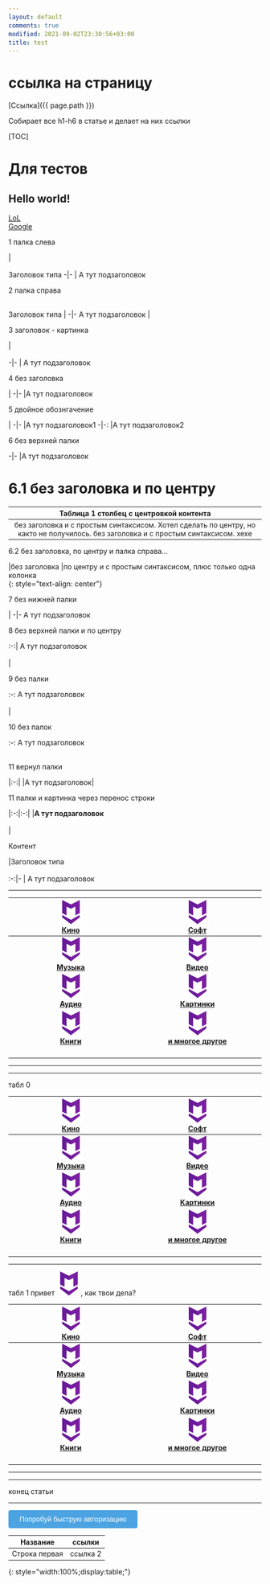 ```yaml
---
layout: default
comments: true
modified: 2021-09-02T23:30:56+03:00
title: test
---
```


# ссылка на страницу

[Ссылка]({{ page.path }})


Собирает все h1-h6 в статье и делает на них ссылки

[TOC]


# Для тестов
## Hello world!
[LoL](/beta)  
[Google](http://google.com)

1 палка слева

|<img width="1024px" height="0px" />Заголовок типа
-|-
| А тут подзаголовок

2 палка справа 

<img width="1024px" height="0px" />Заголовок типа |
-|-
А тут подзаголовок | 

3 заголовок - картинка

|<img width="1024px"/>
-|-
| А тут подзаголовок

4 без заголовка

|
-|-
|А тут подзаголовок

5 двойное обознгачение

|
-|-
|А тут подзаголовок1
-|-:
|А тут подзаголовок2

6 без верхней палки

-|-
|А тут подзаголовок

# 6.1 без заголовка и по центру

|Таблица 1 столбец с центровкой контента
|:-:
|без заголовка и с простым синтаксисом. Хотел сделать по центру, но както не получилось. без заголовка и с простым синтаксисом. хехе


6.2 без заголовка, по центру и палка справа...

|без заголовка
|по центру и с простым синтаксисом, плюс только одна колонка  
{: style="text-align: center"}

7 без нижней палки

|
-|-
А тут подзаголовок

8 без верхней палки и по центру


:-:|
А тут подзаголовок <br><img width="1024px"/> |

9 без палки

:-:
А тут подзаголовок <br><img width="1024px"/> |

10 без палок

:-:
А тут подзаголовок <br><img width="1024px"/>

11 вернул палки

|:-:|
|А тут подзаголовок|

11 палки и картинка через перенос строки

|:-:|:-:|
|**А тут подзаголовок**<br><img width="1024px"/>|





Контент

|Заголовок типа<br><img width="1024px"/>
:-:|-
| А тут подзаголовок


***


[![][logo]<br>**Кино**](./kino.md)   | [![][logo]<br>**Софт**](./soft.md)
:-:|:-:
[![][logo]<br>**Музыка**](./music.md)| [![][logo]<br>**Видео**](./video.md)
[![][logo]<br>**Аудио**](./audio.md) | [![][logo]<br>**Картинки**](./images.md) 
[![][logo]<br>**Книги**](./books.md) | [![][logo]<br>**и многое другое**](#other)
<img width="512px"/> | <img width="512px"/>

[logo]: https://github.com/adam-p/markdown-here/raw/master/src/common/images/icon48.png "Текст заголовка логотипа 2"

***


***

табл 0

[![][logo]<br>**Кино**](./kino.md)   | [![][logo]<br>**Софт**](./soft.md)
:-:|:-:
[![][logo]<br>**Музыка**](./music.md)| [![][logo]<br>**Видео**](./video.md)
[![][logo]<br>**Аудио**](./audio.md) | [![][logo]<br>**Картинки**](./images.md) 
[![][logo]<br>**Книги**](./books.md) | [![][logo]<br>**и многое другое**](#other)
<img width="512px"/> | <img width="512px"/>

[logo]: https://github.com/adam-p/markdown-here/raw/master/src/common/images/icon48.png "Текст заголовка логотипа 2"

***

табл 1
привет [![logo]](kino.md), как твои дела?

[![logo]<br>**Кино**](./kino.md)   | [![][logo]<br>**Софт**](./soft.md)
:-:|:-:
[![logo]<br>**Музыка**](./music.md)| [![][logo]<br>**Видео**](./video.md)
[![logo]<br>**Аудио**](./audio.md) | [![][logo]<br>**Картинки**](./images.md) 
[![logo]<br>**Книги**](./books.md) | [![][logo]<br>**и многое другое**](#other)
<img width="512px"/> | <img width="512px"/>

[logo]: https://github.com/adam-p/markdown-here/raw/master/src/common/images/icon48.png "Текст заголовка логотипа 2"

***
***

конец статьи

***
<p width="100%">
<a href="#" style="font-size: 1em; padding: 0.5em 1.5em; white-space: normal; color: #fff; background-color: #4ba3e2; border-color: #2e6da4; font-family: sans-serif; display: inline-block; margin-bottom: 0; font-weight: 400; line-height: 1.42857143; text-align: center; vertical-align: middle; touch-action: manipulation; cursor: pointer; user-select: none; background-image: none; border: 1px solid transparent; border-radius: 4px; text-decoration: none; box-sizing: border-box;">Попробуй быструю авторизацию</a>
</p>




Название | ссылки
-|-
Строка первая | ссылка 2
{: style="width:100%;display:table;"}

